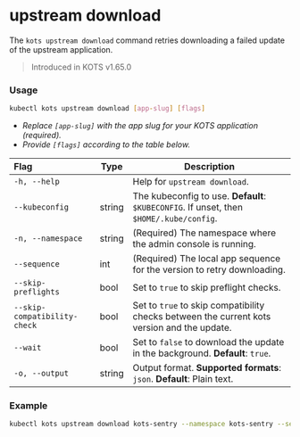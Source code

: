 # upstream download

The `kots upstream download` command retries downloading a failed update of the upstream application.

> Introduced in KOTS v1.65.0

### Usage
```bash
kubectl kots upstream download [app-slug] [flags]
```
* _Replace `[app-slug]` with the app slug for your KOTS application (required)._
* _Provide `[flags]` according to the table below._

| Flag                              | Type   | Description                                                                                      |
|:----------------------------------|--------|--------------------------------------------------------------------------------------------------|
| `-h, --help`                      |        | Help for `upstream download`.                                                                       |
| `--kubeconfig`                    | string | The kubeconfig to use. **Default**: `$KUBECONFIG`. If unset, then `$HOME/.kube/config`.          |
| `-n, --namespace`                 | string | (Required) The namespace where the admin console is running.                                    |
| `--sequence`                      | int    | (Required) The local app sequence for the version to retry downloading.                         |
| `--skip-preflights`               | bool   | Set to `true` to skip preflight checks.                                                             |
| `--skip-compatibility-check`      | bool   | Set to `true` to skip compatibility checks between the current kots version and the update.         |
| `--wait`                          | bool   | Set to `false` to download the update in the background. **Default**: `true`.                         |
| `-o, --output`                    | string | Output format. **Supported formats**: `json`. **Default**: Plain text.                  |

### Example
```bash
kubectl kots upstream download kots-sentry --namespace kots-sentry --sequence 8
```
